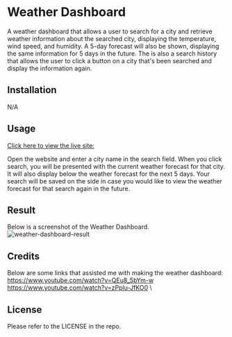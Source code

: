 # Weather Dashboard
A weather dashboard that allows a user to search for a city and retrieve weather information about the searched city, displaying the temperature, wind speed, and humidity. A 5-day forecast will also be shown, displaying the same information for 5 days in the future. The is also a search history that allows the user to click a button on a city that's been searched and display the information again.

## Installation
N/A

## Usage
[Click here to view the live site: ](https://wpena.github.io/weather-dashboard/)

Open the website and enter a city name in the search field. When you click search, you will be presented with the current weather forecast for that city. It will also display below the weather forecast for the next 5 days. Your search will be saved on the side in case you would like to view the weather forecast for that search again in the future.

## Result
Below is a screenshot of the Weather Dashboard.\
![weather-dashboard-result](https://github.com/wpena/weather-dashboard/assets/38634790/87d2d6e5-ac58-45cc-b3a0-167441f0853b)

## Credits
Below are some links that assisted me with making the weather dashboard:\
https://www.youtube.com/watch?v=QEu8_5bYm-w \
https://www.youtube.com/watch?v=zPplu-JfKO0 \

## License
Please refer to the LICENSE in the repo.
